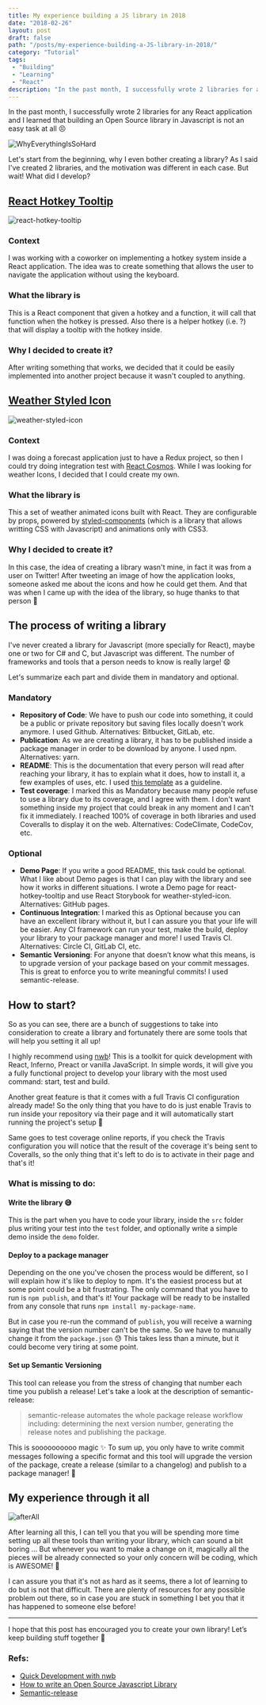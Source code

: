 ```yaml
---
title: My experience building a JS library in 2018
date: "2018-02-26"
layout: post
draft: false
path: "/posts/my-experience-building-a-JS-library-in-2018/"
category: "Tutorial"
tags:
 - "Building"
 - "Learning"
 - "React"
description: "In the past month, I successfully wrote 2 libraries for any React application and I learned that building an Open Source library in Javascript is not an easy task at all."
---
```


In the past month, I successfully wrote 2 libraries for any React application and I learned that building an Open Source library in Javascript is not an easy task at all :persevere:

![WhyEverythingIsSoHard](./everythingHard.gif)

Let's start from the beginning, why I even bother creating a library? As I said I've created 2 libraries, and the motivation was different in each case. But wait! What did I develop?

## [React Hotkey Tooltip](https://github.com/EmaSuriano/react-hotkey-tooltip)

![react-hotkey-tooltip](./react-hotkey-tooltip.gif)

### Context

I was working with a coworker on implementing a hotkey system inside a React application. The idea was to create something that allows the user to navigate the application without using the keyboard.

### What the library is

This is a React component that given a hotkey and a function, it will call that function when the hotkey is pressed. Also there is a helper hotkey (i.e. ?) that will display a tooltip with the hotkey inside.

### Why I decided to create it?

After writing something that works, we decided that it could be easily implemented into another project because it wasn't coupled to anything.

## [Weather Styled Icon](https://github.com/EmaSuriano/weather-styled-icon)

![weather-styled-icon](./weather-styled-icon.gif)

### Context

I was doing a forecast application just to have a Redux project, so then I could try doing integration test with [React Cosmos](https://github.com/react-cosmos/react-cosmos). While I was looking for weather Icons, I decided that I could create my own.

### What the library is

This a set of weather animated icons built with React. They are configurable by props, powered by [styled-components](https://github.com/styled-components/styled-components) (which is a library that allows writting CSS with Javascript) and animations only with CSS3.

### Why I decided to create it?

In this case, the idea of creating a library wasn't mine, in fact it was from a user on Twitter! After tweeting an image of how the application looks, someone asked me about the icons and how he could get them. And that was when I came up with the idea of the library, so huge thanks to that person :pray:

## The process of writing a library

I've never created a library for Javascript (more specially for React), maybe one or two for C# and C, but Javascript was different. The number of frameworks and tools that a person needs to know is really large! :anguished:

Let's summarize each part and divide them in mandatory and optional.

### Mandatory

* **Repository of Code**: We have to push our code into something, it could be a public or private repository but saving files locally doesn't work anymore. I used Github. Alternatives: Bitbucket, GitLab, etc.
* **Publication**: As we are creating a library, it has to be published inside a package manager in order to be download by anyone. I used npm. Alternatives: yarn.
* **README**: This is the documentation that every person will read after reaching your library, it has to explain what it does, how to install it, a few examples of uses, etc. I used [this template](https://github.com/dbader/readme-template) as a guideline.
* **Test coverage**: I marked this as Mandatory because many people refuse to use a library due to its coverage, and I agree with them. I don't want something inside my project that could break in any moment and I can't fix it immediately. I reached 100% of coverage in both libraries and used Coveralls to display it on the web. Alternatives: CodeClimate, CodeCov, etc.

### Optional

* **Demo Page**: If you write a good README, this task could be optional. What I like about Demo pages is that I can play with the library and see how it works in different situations. I wrote a Demo page for react-hotkey-tooltip and use React Storybook for weather-styled-icon. Alternatives: GitHub pages.
* **Continuous Integration**: I marked this as Optional because you can have an excellent library without it, but I can assure you that your life will be easier. Any CI framework can run your test, make the build, deploy your library to your package manager and more! I used Travis CI. Alternatives: Circle CI, GitLab CI, etc.
* **Semantic Versioning**: For anyone that doesn’t know what this means, is to upgrade version of your package based on your commit messages. This is great to enforce you to write meaningful commits! I used semantic-release.

## How to start?

So as you can see, there are a bunch of suggestions to take into consideration to create a library and fortunately there are some tools that will help you setting it all up!

I highly recommend using [nwb](https://github.com/insin/nwb)! This is a toolkit for quick development with React, Inferno, Preact or vanilla JavaScript. In simple words, it will give you a fully functional project to develop your library with the most used command: start, test and build.

Another great feature is that it comes with a full Travis CI configuration already made! So the only thing that you have to do is just enable Travis to run inside your repository via their page and it will automatically start running the project's setup :muscle:

Same goes to test coverage online reports, if you check the Travis configuration you will notice that the result of the coverage it's being sent to Coveralls, so the only thing that it's left to do is to activate in their page and that's it!

### What is missing to do:

#### Write the library :sweat_smile:

This is the part when you have to code your library, inside the `src` folder plus writing your test into the `test` folder, and optionally write a simple demo inside the `demo` folder.

#### Deploy to a package manager

Depending on the one you've chosen the process would be different, so I will explain how it's like to deploy to npm. It's the easiest process but at some point could be a bit frustrating. The only command that you have to run is `npm publish`, and that's it! Your package will be ready to be installed from any console that runs `npm install my-package-name`.

But in case you re-run the command of `publish`, you will receive a warning saying that the version number can't be the same. So we have to manually change it from the `package.json` :sweat: This takes less than a minute, but it could become very tiring at some point.

#### Set up Semantic Versioning

This tool can release you from the stress of changing that number each time you publish a release! Let's take a look at the description of semantic-release:

> semantic-release automates the whole package release workflow including: determining the next version number, generating the release notes and publishing the package.

This is soooooooooo magic :sparkles: To sum up, you only have to write commit messages following a specific format and this tool will upgrade the version of the package, create a release (similar to a changelog) and publish to a package manager! :star_struck:

## My experience through it all

![afterAll](./afterAll.gif)

After learning all this, I can tell you that you will be spending more time setting up all these tools than writing your library, which can sound a bit boring … But whenever you want to make a change on it, magically all the pieces will be already connected so your only concern will be coding, which is AWESOME! :raised_hands:

I can assure you that it's not as hard as it seems, there a lot of learning to do but is not that difficult. There are plenty of resources for any possible problem out there, so in case you are stuck in something I bet you that it has happened to someone else before!

---

I hope that this post has encouraged you to create your own library! Let’s keep building stuff together :construction_worker:

### Refs:

* [Quick Development with nwb](https://github.com/insin/nwb/blob/master/docs/guides/QuickDevelopment.md#quick-development-with-nwb)
* [How to write an Open Source Javascript Library](https://egghead.io/courses/how-to-write-an-open-source-javascript-library)
* [Semantic-release](https://github.com/semantic-release/semantic-release)
